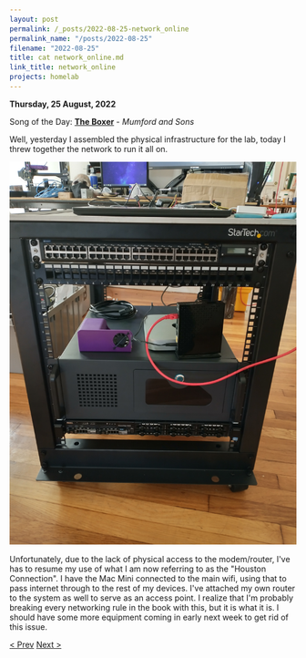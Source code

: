 ```yaml
---
layout: post
permalink: /_posts/2022-08-25-network_online
permalink_name: "/posts/2022-08-25"
filename: "2022-08-25"
title: cat network_online.md
link_title: network_online
projects: homelab
---
```

**Thursday, 25 August, 2022**

Song of the Day: [**The Boxer**](https://youtu.be/YAl-vZsswb4) - *Mumford and Sons*

Well, yesterday I assembled the physical infrastructure for the lab, today I threw together the network to run it all on.

![server_rack](/assets/images/server_rack.jpg)

Unfortunately, due to the lack of physical access to the modem/router, I've has to resume my use of what I am now referring to as the "Houston Connection". I have the Mac Mini connected to the main wifi, using that to pass internet through to the rest of my devices. I've attached my own router to the system as well to serve as an access point. I realize that I'm probably breaking every networking rule in the book with this, but it is what it is. I should have some more equipment coming in early next week to get rid of this issue.

[< Prev](/_posts/2022-08-24-brutalist_legos)    [Next >](/_posts/2022-08-26-network_online_2)
